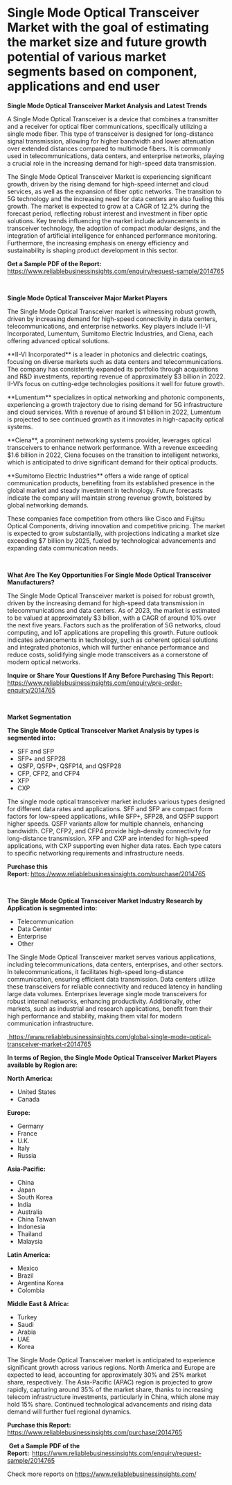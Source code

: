 <p><h1>Single Mode Optical Transceiver Market with the goal of estimating the market size and future growth potential of various market segments based on component, applications and end user</h1></p><p><strong>Single Mode Optical Transceiver Market Analysis and Latest Trends</strong></p>
<p><p>A Single Mode Optical Transceiver is a device that combines a transmitter and a receiver for optical fiber communications, specifically utilizing a single mode fiber. This type of transceiver is designed for long-distance signal transmission, allowing for higher bandwidth and lower attenuation over extended distances compared to multimode fibers. It is commonly used in telecommunications, data centers, and enterprise networks, playing a crucial role in the increasing demand for high-speed data transmission.</p><p>The Single Mode Optical Transceiver Market is experiencing significant growth, driven by the rising demand for high-speed internet and cloud services, as well as the expansion of fiber optic networks. The transition to 5G technology and the increasing need for data centers are also fueling this growth. The market is expected to grow at a CAGR of 12.2% during the forecast period, reflecting robust interest and investment in fiber optic solutions. Key trends influencing the market include advancements in transceiver technology, the adoption of compact modular designs, and the integration of artificial intelligence for enhanced performance monitoring. Furthermore, the increasing emphasis on energy efficiency and sustainability is shaping product development in this sector.</p></p>
<p><strong>Get a Sample PDF of the Report:&nbsp;</strong> <a href="https://www.reliablebusinessinsights.com/enquiry/request-sample/2014765?utm_campaign=3568&utm_medium=2&utm_source=Github&utm_content=ia&utm_term=29032025&utm_id=single-mode-optical-transceiver">https://www.reliablebusinessinsights.com/enquiry/request-sample/2014765</a></p>
<p>&nbsp;</p>
<p><strong>Single Mode Optical Transceiver Major Market Players</strong></p>
<p><p>The Single Mode Optical Transceiver market is witnessing robust growth, driven by increasing demand for high-speed connectivity in data centers, telecommunications, and enterprise networks. Key players include II-VI Incorporated, Lumentum, Sumitomo Electric Industries, and Ciena, each offering advanced optical solutions.</p><p>**II-VI Incorporated** is a leader in photonics and dielectric coatings, focusing on diverse markets such as data centers and telecommunications. The company has consistently expanded its portfolio through acquisitions and R&D investments, reporting revenue of approximately $3 billion in 2022. II-VI’s focus on cutting-edge technologies positions it well for future growth.</p><p>**Lumentum** specializes in optical networking and photonic components, experiencing a growth trajectory due to rising demand for 5G infrastructure and cloud services. With a revenue of around $1 billion in 2022, Lumentum is projected to see continued growth as it innovates in high-capacity optical systems.</p><p>**Ciena**, a prominent networking systems provider, leverages optical transceivers to enhance network performance. With a revenue exceeding $1.6 billion in 2022, Ciena focuses on the transition to intelligent networks, which is anticipated to drive significant demand for their optical products.</p><p>**Sumitomo Electric Industries** offers a wide range of optical communication products, benefiting from its established presence in the global market and steady investment in technology. Future forecasts indicate the company will maintain strong revenue growth, bolstered by global networking demands.</p><p>These companies face competition from others like Cisco and Fujitsu Optical Components, driving innovation and competitive pricing. The market is expected to grow substantially, with projections indicating a market size exceeding $7 billion by 2025, fueled by technological advancements and expanding data communication needs.</p></p>
<p>&nbsp;</p>
<p><strong>What Are The Key Opportunities For Single Mode Optical Transceiver Manufacturers?</strong></p>
<p><p>The Single Mode Optical Transceiver market is poised for robust growth, driven by the increasing demand for high-speed data transmission in telecommunications and data centers. As of 2023, the market is estimated to be valued at approximately $3 billion, with a CAGR of around 10% over the next five years. Factors such as the proliferation of 5G networks, cloud computing, and IoT applications are propelling this growth. Future outlook indicates advancements in technology, such as coherent optical solutions and integrated photonics, which will further enhance performance and reduce costs, solidifying single mode transceivers as a cornerstone of modern optical networks.</p></p>
<p><strong>Inquire or Share Your Questions If Any Before Purchasing This Report:</strong> <a href="https://www.reliablebusinessinsights.com/enquiry/pre-order-enquiry/2014765?utm_campaign=3568&utm_medium=2&utm_source=Github&utm_content=ia&utm_term=29032025&utm_id=single-mode-optical-transceiver">https://www.reliablebusinessinsights.com/enquiry/pre-order-enquiry/2014765</a></p>
<p>&nbsp;</p>
<p><strong>Market Segmentation</strong></p>
<p><strong>The Single Mode Optical Transceiver Market Analysis by types is segmented into:</strong></p>
<p><ul><li>SFF and SFP</li><li>SFP+ and SFP28</li><li>QSFP, QSFP+, QSFP14, and QSFP28</li><li>CFP, CFP2, and CFP4</li><li>XFP</li><li>CXP</li></ul></p>
<p><p>The single mode optical transceiver market includes various types designed for different data rates and applications. SFF and SFP are compact form factors for low-speed applications, while SFP+, SFP28, and QSFP support higher speeds. QSFP variants allow for multiple channels, enhancing bandwidth. CFP, CFP2, and CFP4 provide high-density connectivity for long-distance transmission. XFP and CXP are intended for high-speed applications, with CXP supporting even higher data rates. Each type caters to specific networking requirements and infrastructure needs.</p></p>
<p><strong>Purchase this Report:&nbsp;</strong><a href="https://www.reliablebusinessinsights.com/purchase/2014765?utm_campaign=3568&utm_medium=2&utm_source=Github&utm_content=ia&utm_term=29032025&utm_id=single-mode-optical-transceiver">https://www.reliablebusinessinsights.com/purchase/2014765</a></p>
<p>&nbsp;</p>
<p><strong>The Single Mode Optical Transceiver Market Industry Research by Application is segmented into:</strong></p>
<p><ul><li>Telecommunication</li><li>Data Center</li><li>Enterprise</li><li>Other</li></ul></p>
<p><p>The Single Mode Optical Transceiver market serves various applications, including telecommunications, data centers, enterprises, and other sectors. In telecommunications, it facilitates high-speed long-distance communication, ensuring efficient data transmission. Data centers utilize these transceivers for reliable connectivity and reduced latency in handling large data volumes. Enterprises leverage single mode transceivers for robust internal networks, enhancing productivity. Additionally, other markets, such as industrial and research applications, benefit from their high performance and stability, making them vital for modern communication infrastructure.</p></p>
<p><a href="https://www.reliablebusinessinsights.com/global-single-mode-optical-transceiver-market-r2014765?utm_campaign=3568&utm_medium=2&utm_source=Github&utm_content=ia&utm_term=29032025&utm_id=single-mode-optical-transceiver">&nbsp;https://www.reliablebusinessinsights.com/global-single-mode-optical-transceiver-market-r2014765</a></p>
<p><strong>In terms of Region, the Single Mode Optical Transceiver Market Players available by Region are:</strong></p>
<p>
    <p> <strong> North America: </strong>
        <ul>
            <li>United States</li>
            <li>Canada</li>
        </ul>
        </p> 
    <p> <strong> Europe: </strong>
        <ul>
            <li>Germany</li>
            <li>France</li>
            <li>U.K.</li>
            <li>Italy</li>
            <li>Russia</li>
        </ul>
        </p> 
    <p> <strong> Asia-Pacific: </strong>
        <ul>
            <li>China</li>
            <li>Japan</li>
            <li>South Korea</li>
            <li>India</li>
            <li>Australia</li>
            <li>China Taiwan</li>
            <li>Indonesia</li>
            <li>Thailand</li>
            <li>Malaysia</li>
        </ul>
        </p> 
    <p> <strong> Latin America: </strong>
        <ul>
            <li>Mexico</li>
            <li>Brazil</li>
            <li>Argentina Korea</li>
            <li>Colombia</li>
        </ul>
        </p> 
    <p> <strong> Middle East & Africa: </strong>
        <ul>
            <li>Turkey</li>
            <li>Saudi</li>
            <li>Arabia</li>
            <li>UAE</li>
            <li>Korea</li>
        </ul>
    </p>
    </p>
<p><p>The Single Mode Optical Transceiver market is anticipated to experience significant growth across various regions. North America and Europe are expected to lead, accounting for approximately 30% and 25% market share, respectively. The Asia-Pacific (APAC) region is projected to grow rapidly, capturing around 35% of the market share, thanks to increasing telecom infrastructure investments, particularly in China, which alone may hold 15% share. Continued technological advancements and rising data demand will further fuel regional dynamics.</p></p>
<p><strong>Purchase this Report: </strong><a href="https://www.reliablebusinessinsights.com/purchase/2014765?utm_campaign=3568&utm_medium=2&utm_source=Github&utm_content=ia&utm_term=29032025&utm_id=single-mode-optical-transceiver">https://www.reliablebusinessinsights.com/purchase/2014765</a></p>
<p>&nbsp;<strong>Get a Sample PDF of the Report:&nbsp;&nbsp;</strong><a href="https://www.reliablebusinessinsights.com/enquiry/request-sample/2014765?utm_campaign=3568&utm_medium=2&utm_source=Github&utm_content=ia&utm_term=29032025&utm_id=single-mode-optical-transceiver">https://www.reliablebusinessinsights.com/enquiry/request-sample/2014765</a></p>
<p><strong></strong></p>
<p>Check more reports on <a href="https://www.reliablebusinessinsights.com/?utm_campaign=3568&utm_medium=2&utm_source=Github&utm_content=ia&utm_term=29032025&utm_id=single-mode-optical-transceiver">https://www.reliablebusinessinsights.com/</a></p>